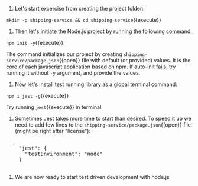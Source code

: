 
<!-- For this exercise you should use directory, cloned from your github repository `shipping-service`. Clone it in terminal window using it's https URL: -->

<!-- `git clone <<your git repo's https URL>>`{{copy}} -->
<!-- Open the shipping-service folder in VSCode and then open the terminal view in VSCode. -->
1. Let's start excercise from creating the project folder:

  `mkdir -p shipping-service && cd shipping-service`{{execute}}

  <!-- **!NB**: For windows users please ensure the VSCode terminal is set to bash. -->
    
  <!-- Then, assuming you already have `node` and `npm` installed, run the following commands: -->

1. Then let's initiate the Node.js project by running the following command:

  `npm init -y`{{execute}}

  The command initializes our project by creating `shipping-service/package.json`{{open}} file with default (or provided) values. It is the core of each javascript application based on npm. If auto-init fails, try running it without `-y` argument, and provide the values.

1. Now let's install test running library as a global terminal command:

  `npm i jest -g`{{execute}}

  Try running `jest`{{execute}} in terminal

1. Sometimes Jest takes more time to start than desired. To speed it up we need to add few lines to the `shipping-service/package.json`{{open}} file (might be right after "license"):

  <pre class="file hljs json" data-target="clipboard">
  ,
    "jest": {
      "testEnvironment": "node"
    }
  </pre>

1. We are now ready to start test driven development with node.js

  <!-- Latter commands install libraries `axios` (which is used in the main code) and `sinon`, `nock`, which are used only at development/testing time.

  `npm i axios --save`{{execute}}

  `npm i sinon nock --save-dev`{{execute}} -->
